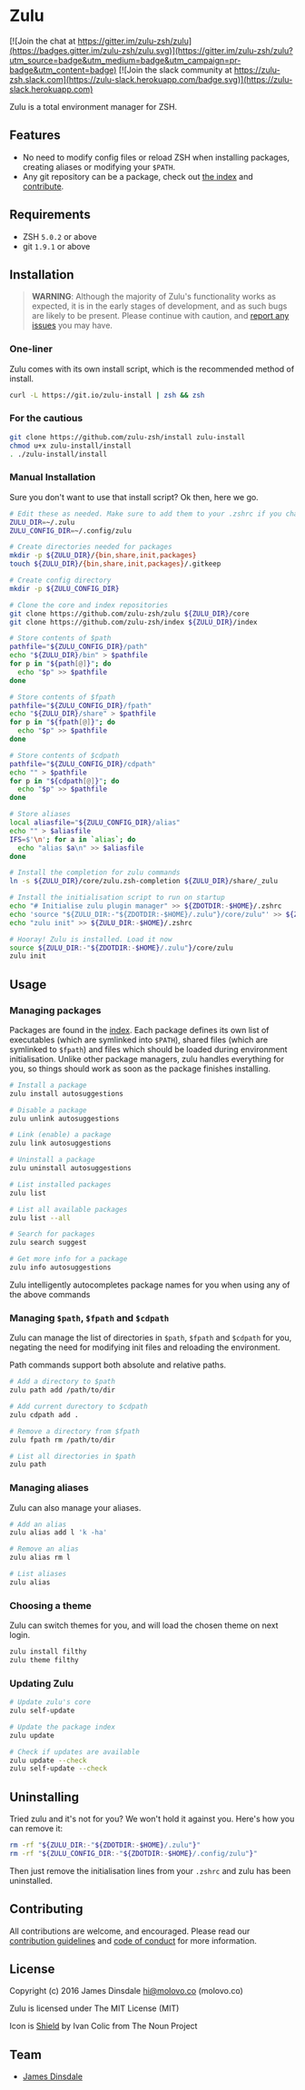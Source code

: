 # Zulu

[![Join the chat at https://gitter.im/zulu-zsh/zulu](https://badges.gitter.im/zulu-zsh/zulu.svg)](https://gitter.im/zulu-zsh/zulu?utm_source=badge&utm_medium=badge&utm_campaign=pr-badge&utm_content=badge)
[![Join the slack community at https://zulu-zsh.slack.com](https://zulu-slack.herokuapp.com/badge.svg)](https://zulu-slack.herokuapp.com)

Zulu is a total environment manager for ZSH.

## Features

* No need to modify config files or reload ZSH when installing packages, creating aliases or modifying your `$PATH`.
* Any git repository can be a package, check out [the index](//github.com/zulu-zsh/index) and [contribute](//github.com/zulu-zsh/zulu/blob/master/CONTRIBUTING.md).

## Requirements

* ZSH `5.0.2` or above
* git `1.9.1` or above

## Installation

> **WARNING**: Although the majority of Zulu's functionality works as expected, it is in the early stages of development, and as such bugs are likely to be present. Please continue with caution, and [report any issues](https://github.com/zulu-zsh/zulu/issues/new) you may have.

### One-liner

Zulu comes with its own install script, which is the recommended method of install.

```sh
curl -L https://git.io/zulu-install | zsh && zsh
```

### For the cautious

```sh
git clone https://github.com/zulu-zsh/install zulu-install
chmod u+x zulu-install/install
. ./zulu-install/install
```

### Manual Installation

Sure you don't want to use that install script? Ok then, here we go.

```sh
# Edit these as needed. Make sure to add them to your .zshrc if you change them
ZULU_DIR=~/.zulu
ZULU_CONFIG_DIR=~/.config/zulu

# Create directories needed for packages
mkdir -p ${ZULU_DIR}/{bin,share,init,packages}
touch ${ZULU_DIR}/{bin,share,init,packages}/.gitkeep

# Create config directory
mkdir -p ${ZULU_CONFIG_DIR}

# Clone the core and index repositories
git clone https://github.com/zulu-zsh/zulu ${ZULU_DIR}/core
git clone https://github.com/zulu-zsh/index ${ZULU_DIR}/index

# Store contents of $path
pathfile="${ZULU_CONFIG_DIR}/path"
echo "${ZULU_DIR}/bin" > $pathfile
for p in "${path[@]}"; do
  echo "$p" >> $pathfile
done

# Store contents of $fpath
pathfile="${ZULU_CONFIG_DIR}/fpath"
echo "${ZULU_DIR}/share" > $pathfile
for p in "${fpath[@]}"; do
  echo "$p" >> $pathfile
done

# Store contents of $cdpath
pathfile="${ZULU_CONFIG_DIR}/cdpath"
echo "" > $pathfile
for p in "${cdpath[@]}"; do
  echo "$p" >> $pathfile
done

# Store aliases
local aliasfile="${ZULU_CONFIG_DIR}/alias"
echo "" > $aliasfile
IFS=$'\n'; for a in `alias`; do
  echo "alias $a\n" >> $aliasfile
done

# Install the completion for zulu commands
ln -s ${ZULU_DIR}/core/zulu.zsh-completion ${ZULU_DIR}/share/_zulu

# Install the initialisation script to run on startup
echo "# Initialise zulu plugin manager" >> ${ZDOTDIR:-$HOME}/.zshrc
echo 'source "${ZULU_DIR:-"${ZDOTDIR:-$HOME}/.zulu"}/core/zulu"' >> ${ZDOTDIR:-$HOME}/.zshrc
echo "zulu init" >> ${ZULU_DIR:-$HOME}/.zshrc

# Hooray! Zulu is installed. Load it now
source ${ZULU_DIR:-"${ZDOTDIR:-$HOME}/.zulu"}/core/zulu
zulu init
```

## Usage

### Managing packages

Packages are found in the [index](//github.com/zulu-zsh/index). Each package defines its own list of executables (which are symlinked into `$PATH`), shared files (which are symlinked to `$fpath`) and files which should be loaded during environment initialisation. Unlike other package managers, zulu handles everything for you, so things should work as soon as the package finishes installing.

```sh
# Install a package
zulu install autosuggestions

# Disable a package
zulu unlink autosuggestions

# Link (enable) a package
zulu link autosuggestions

# Uninstall a package
zulu uninstall autosuggestions

# List installed packages
zulu list

# List all available packages
zulu list --all

# Search for packages
zulu search suggest

# Get more info for a package
zulu info autosuggestions
```

Zulu intelligently autocompletes package names for you when using any of the above commands

### Managing `$path`, `$fpath` and `$cdpath`

Zulu can manage the list of directories in `$path`, `$fpath` and `$cdpath` for you, negating the need for modifying init files and reloading the environment.

Path commands support both absolute and relative paths.

```sh
# Add a directory to $path
zulu path add /path/to/dir

# Add current durectory to $cdpath
zulu cdpath add .

# Remove a directory from $fpath
zulu fpath rm /path/to/dir

# List all directories in $path
zulu path
```

### Managing aliases

Zulu can also manage your aliases.

```sh
# Add an alias
zulu alias add l 'k -ha'

# Remove an alias
zulu alias rm l

# List aliases
zulu alias
```

### Choosing a theme

Zulu can switch themes for you, and will load the chosen theme on next login.

```sh
zulu install filthy
zulu theme filthy
```

### Updating Zulu

```sh
# Update zulu's core
zulu self-update

# Update the package index
zulu update

# Check if updates are available
zulu update --check
zulu self-update --check
```

## Uninstalling

Tried zulu and it's not for you? We won't hold it against you. Here's how you can remove it:

```sh
rm -rf "${ZULU_DIR:-"${ZDOTDIR:-$HOME}/.zulu"}"
rm -rf "${ZULU_CONFIG_DIR:-"${ZDOTDIR:-$HOME}/.config/zulu"}"
```

Then just remove the initialisation lines from your `.zshrc` and zulu has been uninstalled.

## Contributing

All contributions are welcome, and encouraged. Please read our [contribution guidelines](CONTRIBUTING.md) and [code of conduct](CODE-OF-CONDUCT.md) for more information.

## License

Copyright (c) 2016 James Dinsdale <hi@molovo.co> (molovo.co)

Zulu is licensed under The MIT License (MIT)

Icon is [Shield](https://thenounproject.com/search/?q=zulu&i=163736) by Ivan Colic from The Noun Project

## Team

* [James Dinsdale](http://molovo.co)
